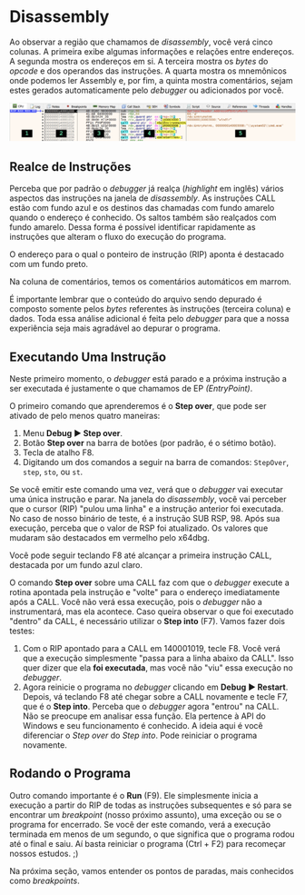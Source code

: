 # Disassembly

Ao observar a região que chamamos de _disassembly_, você verá cinco colunas. A primeira exibe algumas informações e relações entre endereços. A segunda mostra os endereços em si. A terceira mostra os _bytes_ do _opcode_ e dos operandos das instruções. A quarta mostra os mnemônicos onde podemos ler Assembly e, por fim, a quinta mostra comentários, sejam estes gerados automaticamente pelo _debugger_ ou adicionados por você.

![Colunas do disassembly](../.gitbook/assets/x64dbg_analyseme00_disassembly.png)

## Realce de Instruções

Perceba que por padrão o _debugger_ já realça (_highlight_ em inglês) vários aspectos das instruções na janela de _disassembly_. As instruções CALL estão com fundo azul e os destinos das chamadas com fundo amarelo quando o endereço é conhecido. Os saltos também são realçados com fundo amarelo. Dessa forma é possível identificar rapidamente as instruções que alteram o fluxo do execução do programa.

O endereço para o qual o ponteiro de instrução (RIP) aponta é destacado com um fundo preto.

Na coluna de comentários, temos os comentários automáticos em marrom.

É importante lembrar que o conteúdo do arquivo sendo depurado é composto somente pelos _bytes_ referentes às instruções (terceira coluna) e dados. Toda essa análise adicional é feita pelo _debugger_ para que a nossa experiência seja mais agradável ao depurar o programa.

## Executando Uma Instrução

Neste primeiro momento, o _debugger_ está parado e a próxima instrução a ser executada é justamente o que chamamos de EP _(EntryPoint)_.

O primeiro comando que aprenderemos é o **Step over**, que pode ser ativado de pelo menos quatro maneiras:

1. Menu **Debug ► Step over**.
2. Botão **Step over** na barra de botões (por padrão, é o sétimo botão).
3. Tecla de atalho F8.
4. Digitando um dos comandos a seguir na barra de comandos: `StepOver`, `step`, `sto`, ou `st`.

Se você emitir este comando uma vez, verá que o _debugger_ vai executar uma única instrução e parar. Na janela do _disassembly_, você vai perceber que o cursor (RIP) "pulou uma linha" e a instrução anterior foi executada. No caso de nosso binário de teste, é a instrução SUB RSP, 98. Após sua execução, perceba que o valor de RSP foi atualizado. Os valores que mudaram são destacados em vermelho pelo x64dbg.

Você pode seguir teclando F8 até alcançar a primeira instrução CALL, destacada por um fundo azul claro.

O comando **Step over** sobre uma CALL faz com que o _debugger_ execute a rotina apontada pela instrução e "volte" para o endereço imediatamente após a CALL. Você não verá essa execução, pois o _debugger_ não a instrumentará, mas ela acontece. Caso queira observar o que foi executado "dentro" da CALL, é necessário utilizar o **Step into** (F7). Vamos fazer dois testes:

1. Com o RIP apontado para a CALL em 140001019, tecle F8. Você verá que a execução simplesmente "passa para a linha abaixo da CALL". Isso quer dizer que ela **foi executada**, mas você não "viu" essa execução no _debugger_.
2. Agora reinicie o programa no _debugger_ clicando em **Debug ► Restart**. Depois, vá teclando F8 até chegar sobre a CALL novamente e tecle F7, que é o **Step into**. Perceba que o _debugger_ agora "entrou" na CALL. Não se preocupe em analisar essa função. Ela pertence à API do Windows e seu funcionamento é conhecido. A ideia aqui é você diferenciar o _Step over_ do _Step into_. Pode reiniciar o programa novamente.

## Rodando o Programa

Outro comando importante é o **Run** (F9). Ele simplesmente inicia a execução a partir do RIP de todas as instruções subsequentes e só para se encontrar um _breakpoint_ (nosso próximo assunto), uma exceção ou se o programa for encerrado. Se você der este comando, verá a execução terminada em menos de um segundo, o que significa que o programa rodou até o final e saiu. Aí basta reiniciar o programa (Ctrl + F2) para recomeçar nossos estudos. ;)

Na próxima seção, vamos entender os pontos de paradas, mais conhecidos como _breakpoints_.
